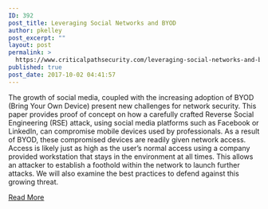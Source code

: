 ```yaml
---
ID: 392
post_title: Leveraging Social Networks and BYOD
author: pkelley
post_excerpt: ""
layout: post
permalink: >
  https://www.criticalpathsecurity.com/leveraging-social-networks-and-byod-for-reverse-social-engineering-attacks-on-corporate-networks/
published: true
post_date: 2017-10-02 04:41:57
---
```

The growth of social media, coupled with the increasing adoption of BYOD (Bring Your Own Device) present new challenges for network security. This paper provides proof of concept on how a carefully crafted Reverse Social Engineering (RSE) attack, using social media platforms such as Facebook or LinkedIn, can compromise mobile devices used by professionals. As a result of BYOD, these compromised devices are readily given network access. Access is likely just as high as the user’s normal access using a company provided workstation that stays in the environment at all times. This allows an attacker to establish a foothold within the network to launch further attacks. We will also examine the best practices to defend against this growing threat.

<a href="https://www.academia.edu/9029282/Leveraging_Social_Networks_and_BYOD_for_Reverse" target="_blank" rel="noopener">Read More</a>